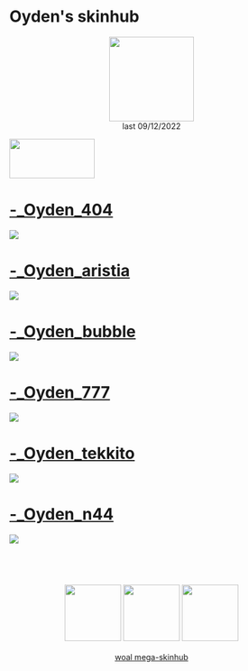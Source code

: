 # Oyden's skinhub
<p align="center">
<a href="https://osu.ppy.sh/users/23234148">
  <img src="https://a.ppy.sh/23234148"  
       width="150"
       height="150"></a>
<br>
last 09/12/2022
</p>

<a href="https://www.youtube.com/watch?v=kbbgypvGPgM">
<img src="https://i.imgur.com/uDyKiLi.png"
       width="151" 
       height="70"/></a>

# [-_Oyden_404](https://github.com/rudjx3/skins/raw/main/oyden/-_Oyden_404.osk)
[![](https://i.imgur.com/fdCq4JD.png)](https://github.com/rudjx3/skins/raw/main/oyden/-_Oyden_404.osk)

# [-_Oyden_aristia](https://github.com/rudjx3/skins/raw/main/oyden/-_Oyden_aristia.osk)
[![](https://i.imgur.com/eYP18Yy.png)](https://github.com/rudjx3/skins/raw/main/oyden/-_Oyden_aristia.osk)

# [-_Oyden_bubble](https://github.com/rudjx3/skins/raw/main/oyden/-_Oyden_bubble.osk)
[![](https://i.imgur.com/meBuyQ2.png)](https://github.com/rudjx3/skins/raw/main/oyden/-_Oyden_bubble.osk)

# [-_Oyden_777](https://github.com/rudjx3/skins/raw/main/oyden/-_Oyden_777.osk)
[![](https://i.imgur.com/VJAEwHW.png)](https://github.com/rudjx3/skins/raw/main/oyden/-_Oyden_777.osk)

# [-_Oyden_tekkito](https://github.com/rudjx3/skins/raw/main/oyden/-_Oyden_tekkito.osk)
[![](https://i.imgur.com/HKFztWe.png)](https://github.com/rudjx3/skins/raw/main/oyden/-_Oyden_tekkito.osk)

# [-_Oyden_n44](https://github.com/rudjx3/skins/raw/main/oyden/-_Oyden_n44.osk)
[![](https://i.imgur.com/fmadPcq.png)](https://github.com/rudjx3/skins/raw/main/oyden/-_Oyden_n44.osk)


#
<p align="center">
  <br></br>
  <a href="https://www.twitch.tv/itzoyden">
  <img src="https://i.imgur.com/HM030lk.png" 
       width="100" 
       height="100"></a>
  <a href="https://www.youtube.com/@ItzOyden">
  <img src="https://i.imgur.com/YWbDUUy.png"  
       width="100" 
       height="100"></a>
  <a href="https://twitter.com/ItzOyden">
  <img src="https://i.imgur.com/PUQ5uWf.png" 
       width="100" 
       height="100"></a>
  <br></br>
  <a href="README.md">woal mega-skinhub</a>
 </p>
